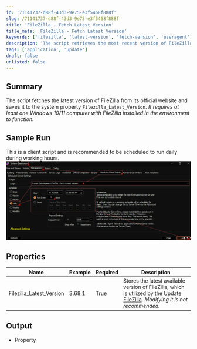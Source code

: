 ```yaml
---
id: '71141737-d88f-43d3-9e75-e3f5468f888f'
slug: /71141737-d88f-43d3-9e75-e3f5468f888f
title: 'FileZilla - Fetch Latest Version'
title_meta: 'FileZilla - Fetch Latest Version'
keywords: ['filezilla', 'latest-version', 'fetch-version', 'useragent']
description: 'The script retrieves the most recent version of FileZilla from its official website.'
tags: ['application', 'update']
draft: false
unlisted: false
---
```


## Summary

The script fetches the latest version of FileZilla from its official website and saves it to the system property `Filezilla_Latest_Version`. *It requires at least one Windows 10/11 computer with FileZilla installed in the environment to function.*

## Sample Run

This is a client script and is recommended to be scheduled to run daily during working hours.  
![Image1](../../../static/img/docs/71141737-d88f-43d3-9e75-e3f5468f888f/image1.webp)

## Properties

| Name | Example | Required | Description |
| ---- | ------- | -------- | ----------- |
| Filezilla_Latest_Version | 3.68.1 | True | Stores the latest available version of FileZilla, which is utilized by the [Update FileZilla](/docs/ea7ef637-8620-499a-a982-a805a11e14c7). *Modifying it is not recommended.* |

## Output

- Property